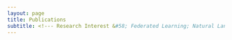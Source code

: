 ```yaml
---
layout: page
title: Publications
subtitle: <!--- Research Interest &#58; Federated Learning; Natural Language Processing -->
---
```

